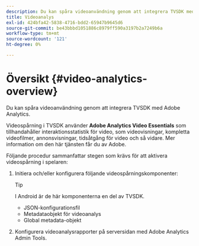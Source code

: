 ```yaml
---
description: Du kan spåra videoanvändning genom att integrera TVSDK med Adobe Analytics.
title: Videoanalys
exl-id: 424bfa42-5838-4716-bdd2-65947b9645d6
source-git-commit: be43bbbd1051886c8979ff590a3197b2a7249b6a
workflow-type: tm+mt
source-wordcount: '121'
ht-degree: 0%

---
```


# Översikt {#video-analytics-overview}

Du kan spåra videoanvändning genom att integrera TVSDK med Adobe Analytics.

Videospårning i TVSDK använder **Adobe Analytics Video Essentials** som tillhandahåller interaktionsstatistik för video, som videovisningar, kompletta videofilmer, annonsvisningar, tidsåtgång för video och så vidare. Mer information om den här tjänsten får du av Adobe.

Följande procedur sammanfattar stegen som krävs för att aktivera videospårning i spelaren:

1. Initiera och/eller konfigurera följande videospårningskomponenter:

   >[!TIP]
   >
   >I Android är de här komponenterna en del av TVSDK.

   * JSON-konfigurationsfil
   * Metadataobjekt för videoanalys
   * Global metadata-objekt

1. Konfigurera videoanalysrapporter på serversidan med Adobe Analytics Admin Tools.
